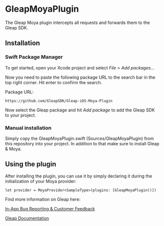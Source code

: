 # GleapMoyaPlugin

The Gleap Moya plugin intercepts all requests and forwards them to the Gleap SDK.


## Installation

### Swift Package Manager

To get started, open your Xcode project and select *File* > *Add packages...*

Now you need to paste the following package URL to the search bar in the top right corner. Hit enter to confirm the search.

Package URL:

```
https://github.com/GleapSDK/Gleap-iOS-Moya-Plugin
```

Now select the Gleap package and hit *Add package* to add the Gleap SDK to your project.

### Manual installation

Simply copy the GleapMoyaPlugin.swift (Sources/GleapMoyaPlugin) from this repository into your project. In addition to that make sure to install Gleap & Moya.

## Using the plugin

After installing the plugin, you can use it by simply declaring it during the initialization of your Moya provider:

```
let provider = MoyaProvider<SampleType>(plugins: [GleapMoyaPlugin()])
```

Find more information on Gleap here:

[In-App Bug Reporting & Customer Feedback](https://www.gleap.io)

[Gleap Documentation](https://gleap.io/docs/ios/)
